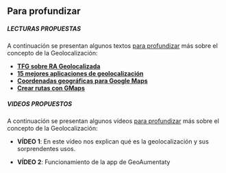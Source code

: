 ## Para profundizar

##### **LECTURAS PROPUESTAS**

A continuación se presentan algunos textos [para profundizar](https://moodle.catedu.es/mod/page/view.php?id=974 "Para profundizar") más sobre el concepto de la Geolocalización:

*   **[TFG sobre RA Geolocalizada](https://moodle.catedu.es/pluginfile.php/5032/mod_page/content/9/Modulo%20de%20realidad%20aumentada%20geolocalizada.pdf)** 
*   **[15 mejores aplicaciones de geolocalización](https://www.xatakamovil.com/espacio-sony/las-15-mejores-aplicaciones-de-geolocalizacion-en-android)** 
*   **[Coordenadas geográficas para Google Maps](http://www.coordenadas-gps.com/)**
*   **[Crear rutas con GMaps](https://jafrancov.com/tag/gmaps/)**

##### **VIDEOS PROPUESTOS**

A continuación se presentan algunos vídeos [para profundizar](https://moodle.catedu.es/mod/page/view.php?id=974 "Para profundizar") más sobre el concepto de la Geolocalización:  

*   **VÍDEO 1**: En este vídeo nos explican qué es la geolocalización y sus sorprendentes usos. 

*   **VÍDEO 2**: Funcionamiento de la app de GeoAumentaty

  

  

